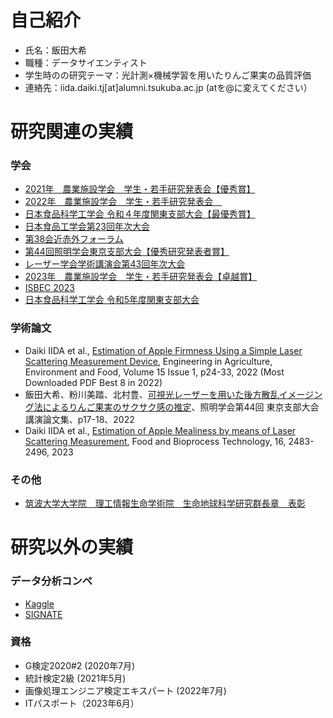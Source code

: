 #  自己紹介
- 氏名：飯田大希
- 職種：データサイエンティスト
- 学生時のの研究テーマ：光計測×機械学習を用いたりんご果実の品質評価
- 連絡先：iida.daiki.tj[at]alumni.tsukuba.ac.jp (atを@に変えてください）

# 研究関連の実績

### 学会
- [2021年　農業施設学会　学生・若手研究発表会【優秀賞】](http://www.sasj.org/meeting/wm2021/file/report_wm2021.pdf)
- [2022年　農業施設学会　学生・若手研究発表会　](http://sasj.org/meeting/wm2022/file/2022SASJ_%E4%BA%88%E7%A8%BF%E9%9B%86_%E6%9C%80%E7%B5%82%E7%89%882.pdf)
- [日本食品科学工学会 令和４年度関東支部大会【最優秀賞】](http://www.agrofoodprocess.jp/topics21.html)
- [日本食品工学会第23回年次大会](https://secure01.blue.shared-server.net/www.jsfe.jp/convention/2022_1_5_2.pdf)
- [第38会近赤外フォーラム](https://jglobal.jst.go.jp/detail?JGLOBAL_ID=202302277776631954&rel=1)
- [第44回照明学会東京支部大会【優秀研究発表者賞】](https://ieij.org/shibu/tokyo/info2022/221214shibutaikai-result.html)
- [レーザー学会学術講演会第43回年次大会](https://confit.atlas.jp/guide/event/lsj43/top?lang=ja)
- [2023年　農業施設学会　学生・若手研究発表会【卓越賞】](http://www.sasj.org/meeting/wm2023/file/report_wm2023.pdf)
- [ISBEC 2023](https://www.eng.bres.tsukuba.ac.jp/isbec2023/program/)
- [日本食品科学工学会 令和5年度関東支部大会](https://jsfst.smoosy.atlas.jp/ja/kantou)

### 学術論文
- Daiki IIDA et al., [Estimation of Apple Firmness Using a Simple Laser Scattering Measurement Device](https://www.jstage.jst.go.jp/article/eaef/15/1/15_24/_article/-char/en), Engineering in Agriculture, Environment and Food, Volume 15 Issue 1, p24-33, 2022 (Most Downloaded PDF Best 8 in 2022)
- 飯田大希、粉川美踏、北村豊、[可視光レーザーを用いた後方散乱イメージング法によるりんご果実のサクサク感の推定](https://jglobal.jst.go.jp/detail?JGLOBAL_ID=202302267780554808&rel=1)、照明学会第44回 東京支部大会講演論文集、p17-18、2022
- Daiki IIDA et al., [Estimation of Apple Mealiness by means of Laser Scattering Measurement](https://link.springer.com/article/10.1007/s11947-023-03068-3), Food and Bioprocess Technology, 16, 2483-2496, 2023

### その他
- [筑波大学大学院　理工情報生命学術院　生命地球科学研究群長章　表彰](http://www.agrofoodprocess.jp/topics22.html)

# 研究以外の実績
### データ分析コンペ
- [Kaggle](https://www.kaggle.com/daikidaiki0709)
- [SIGNATE](https://signate.jp/users/52446)
 
### 資格
- G検定2020#2 (2020年7月)
- 統計検定2級 (2021年5月)
- 画像処理エンジニア検定エキスパート (2022年7月)
- ITパスポート（2023年6月）
